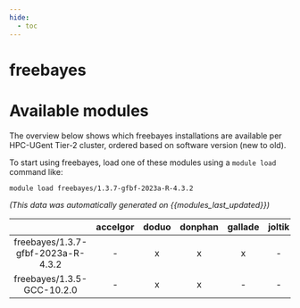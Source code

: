 ```yaml
---
hide:
  - toc
---
```


freebayes
=========

# Available modules


The overview below shows which freebayes installations are available per HPC-UGent Tier-2 cluster, ordered based on software version (new to old).

To start using freebayes, load one of these modules using a `module load` command like:

```shell
module load freebayes/1.3.7-gfbf-2023a-R-4.3.2
```

*(This data was automatically generated on {{modules_last_updated}})*  

| |accelgor|doduo|donphan|gallade|joltik|shinx|skitty|
| :---: | :---: | :---: | :---: | :---: | :---: | :---: | :---: |
|freebayes/1.3.7-gfbf-2023a-R-4.3.2|-|x|x|x|-|x|x|
|freebayes/1.3.5-GCC-10.2.0|-|x|x|-|-|-|-|
